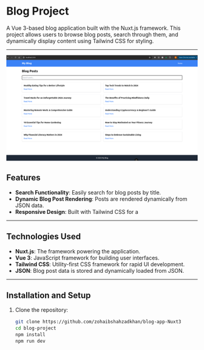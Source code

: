 # Blog Project

A Vue 3-based blog application built with the Nuxt.js framework. This project allows users to browse blog posts, search through them, and dynamically display content using Tailwind CSS for styling.

---
![Blog Project Screenshot](./assets/images/main.png)

##  Features

-  **Search Functionality**: Easily search for blog posts by title.
-  **Dynamic Blog Post Rendering**: Posts are rendered dynamically from JSON data.
-  **Responsive Design**: Built with Tailwind CSS for a 

---

## Technologies Used

- **Nuxt.js**: The framework powering the application.
- **Vue 3**: JavaScript framework for building user interfaces.
- **Tailwind CSS**: Utility-first CSS framework for rapid UI development.
- **JSON**: Blog post data is stored and dynamically loaded from JSON.

---

## Installation and Setup

1. Clone the repository:
   ```bash
   git clone https://github.com/zohaibshahzadkhan/blog-app-Nuxt3
   cd blog-project
   npm install
   npm run dev
  